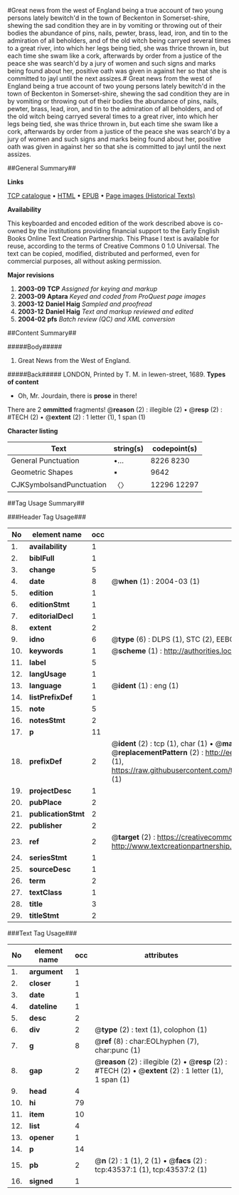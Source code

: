 #Great news from the west of England being a true account of two young persons lately bewitch'd in the town of Beckenton in Somerset-shire, shewing the sad condition they are in by vomiting or throwing out of their bodies the abundance of pins, nails, pewter, brass, lead, iron, and tin to the admiration of all beholders, and of the old witch being carryed several times to a great river, into which her legs being tied, she was thrice thrown in, but each time she swam like a cork, afterwards by order from a justice of the peace she was search'd by a jury of women and such signs and marks being found about her, positive oath was given in against her so that she is committed to jayl until the next assizes.#
Great news from the west of England being a true account of two young persons lately bewitch'd in the town of Beckenton in Somerset-shire, shewing the sad condition they are in by vomiting or throwing out of their bodies the abundance of pins, nails, pewter, brass, lead, iron, and tin to the admiration of all beholders, and of the old witch being carryed several times to a great river, into which her legs being tied, she was thrice thrown in, but each time she swam like a cork, afterwards by order from a justice of the peace she was search'd by a jury of women and such signs and marks being found about her, positive oath was given in against her so that she is committed to jayl until the next assizes.

##General Summary##

**Links**

[TCP catalogue](http://www.ota.ox.ac.uk/tcp/)  • 
[HTML](http://tei.it.ox.ac.uk/tcp/Texts-HTML/free/A41/A41936.html)  • 
[EPUB](http://tei.it.ox.ac.uk/tcp/Texts-EPUB/free/A41/A41936.epub) • 
[Page images (Historical Texts)](https://data.historicaltexts.jisc.ac.uk/view?pubId=eebo-09531688e&pageId=eebo-09531688e-43537-1)

**Availability**

This keyboarded and encoded edition of the
	       work described above is co-owned by the institutions
	       providing financial support to the Early English Books
	       Online Text Creation Partnership. This Phase I text is
	       available for reuse, according to the terms of Creative
	       Commons 0 1.0 Universal. The text can be copied,
	       modified, distributed and performed, even for
	       commercial purposes, all without asking permission.

**Major revisions**

1. __2003-09__ __TCP__ *Assigned for keying and markup*
1. __2003-09__ __Aptara__ *Keyed and coded from ProQuest page images*
1. __2003-12__ __Daniel Haig__ *Sampled and proofread*
1. __2003-12__ __Daniel Haig__ *Text and markup reviewed and edited*
1. __2004-02__ __pfs__ *Batch review (QC) and XML conversion*

##Content Summary##

#####Body#####

1. Great News from the West of England.

#####Back#####
LONDON, Printed by T. M. in Iewen-street, 1689.
**Types of content**

  * Oh, Mr. Jourdain, there is **prose** in there!

There are 2 **ommitted** fragments! 
 @__reason__ (2) : illegible (2)  •  @__resp__ (2) : #TECH (2)  •  @__extent__ (2) : 1 letter (1), 1 span (1)

**Character listing**


|Text|string(s)|codepoint(s)|
|---|---|---|
|General Punctuation|•…|8226 8230|
|Geometric Shapes|▪|9642|
|CJKSymbolsandPunctuation|〈〉|12296 12297|

##Tag Usage Summary##

###Header Tag Usage###

|No|element name|occ|attributes|
|---|---|---|---|
|1.|__availability__|1||
|2.|__biblFull__|1||
|3.|__change__|5||
|4.|__date__|8| @__when__ (1) : 2004-03 (1)|
|5.|__edition__|1||
|6.|__editionStmt__|1||
|7.|__editorialDecl__|1||
|8.|__extent__|2||
|9.|__idno__|6| @__type__ (6) : DLPS (1), STC (2), EEBO-CITATION (1), OCLC (1), VID (1)|
|10.|__keywords__|1| @__scheme__ (1) : http://authorities.loc.gov/ (1)|
|11.|__label__|5||
|12.|__langUsage__|1||
|13.|__language__|1| @__ident__ (1) : eng (1)|
|14.|__listPrefixDef__|1||
|15.|__note__|5||
|16.|__notesStmt__|2||
|17.|__p__|11||
|18.|__prefixDef__|2| @__ident__ (2) : tcp (1), char (1)  •  @__matchPattern__ (2) : ([0-9\-]+):([0-9IVX]+) (1), (.+) (1)  •  @__replacementPattern__ (2) : http://eebo.chadwyck.com/downloadtiff?vid=$1&page=$2 (1), https://raw.githubusercontent.com/textcreationpartnership/Texts/master/tcpchars.xml#$1 (1)|
|19.|__projectDesc__|1||
|20.|__pubPlace__|2||
|21.|__publicationStmt__|2||
|22.|__publisher__|2||
|23.|__ref__|2| @__target__ (2) : https://creativecommons.org/publicdomain/zero/1.0/ (1), http://www.textcreationpartnership.org/docs/. (1)|
|24.|__seriesStmt__|1||
|25.|__sourceDesc__|1||
|26.|__term__|2||
|27.|__textClass__|1||
|28.|__title__|3||
|29.|__titleStmt__|2||


###Text Tag Usage###

|No|element name|occ|attributes|
|---|---|---|---|
|1.|__argument__|1||
|2.|__closer__|1||
|3.|__date__|1||
|4.|__dateline__|1||
|5.|__desc__|2||
|6.|__div__|2| @__type__ (2) : text (1), colophon (1)|
|7.|__g__|8| @__ref__ (8) : char:EOLhyphen (7), char:punc (1)|
|8.|__gap__|2| @__reason__ (2) : illegible (2)  •  @__resp__ (2) : #TECH (2)  •  @__extent__ (2) : 1 letter (1), 1 span (1)|
|9.|__head__|4||
|10.|__hi__|79||
|11.|__item__|10||
|12.|__list__|4||
|13.|__opener__|1||
|14.|__p__|14||
|15.|__pb__|2| @__n__ (2) : 1 (1), 2 (1)  •  @__facs__ (2) : tcp:43537:1 (1), tcp:43537:2 (1)|
|16.|__signed__|1||
